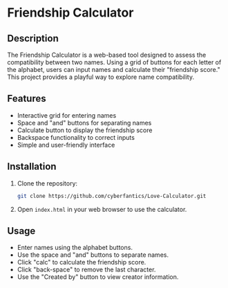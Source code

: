 # Friendship Calculator

## Description

The Friendship Calculator is a web-based tool designed to assess the compatibility between two names. Using a grid of buttons for each letter of the alphabet, users can input names and calculate their "friendship score." This project provides a playful way to explore name compatibility.

## Features

- Interactive grid for entering names
- Space and "and" buttons for separating names
- Calculate button to display the friendship score
- Backspace functionality to correct inputs
- Simple and user-friendly interface

## Installation

1. Clone the repository:
   ```bash
   git clone https://github.com/cyberfantics/Love-Calculator.git
   ```
2. Open `index.html` in your web browser to use the calculator.

## Usage
- Enter names using the alphabet buttons.
- Use the space and "and" buttons to separate names.
- Click "calc" to calculate the friendship score.
- Click "back-space" to remove the last character.
- Use the "Created by" button to view creator information.
